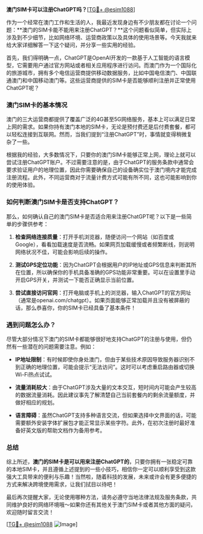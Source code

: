 **澳门SIM卡可以注册ChatGPT吗？**[[TG💪+ @esim1088](https://t.me/s/esim1088)]

作为一个经常在澳门工作和生活的人，我最近发现身边有不少朋友都在讨论一个问题：**澳门的SIM卡能不能用来注册ChatGPT？**这个问题看似简单，但实际上涉及到不少细节，比如网络环境、运营商政策以及具体的使用场景等。今天我就来给大家详细解答一下这个疑问，并分享一些实用的经验。

首先，我们得明确一点，ChatGPT是OpenAI开发的一款基于人工智能的语言模型，它需要用户通过官方网站或者相关应用程序进行访问。而澳门作为一个国际化的旅游城市，拥有多个电信运营商提供移动数据服务，比如中国电信澳门、中国联通澳门和中国移动澳门等。这些运营商提供的SIM卡是否能够顺利注册并正常使用ChatGPT呢？

### 澳门SIM卡的基本情况

澳门的三大运营商都提供了覆盖广泛的4G甚至5G网络服务，基本上可以满足日常上网的需求。如果你持有澳门本地的SIM卡，无论是预付费还是后付费套餐，都可以轻松连接到互联网。然而，当我们提到“注册ChatGPT”时，事情就变得稍微复杂了一些。

根据我的经验，大多数情况下，只要你的澳门SIM卡能够正常上网，理论上就可以尝试注册ChatGPT账户。不过需要注意的是，由于ChatGPT的服务条款中通常会要求验证用户的地理位置，因此你需要确保自己的设备确实位于澳门境内才能完成注册流程。此外，不同运营商对于流量计费方式可能有所不同，这也可能影响到你的使用体验。

### 如何判断澳门SIM卡是否支持ChatGPT？

那么，如何确认自己的澳门SIM卡是否适合用来注册ChatGPT呢？以下是一些简单的步骤供参考：

1. **检查网络连接质量**：打开手机浏览器，随便访问一个网站（如百度或Google），看看加载速度是否流畅。如果网页加载缓慢或者频繁断线，则说明网络状况不佳，可能会影响后续的操作。
   
2. **测试GPS定位功能**：因为ChatGPT会根据用户的IP地址或GPS信息来判断其所在位置，所以确保你的手机具备准确的GPS功能非常重要。可以在设置里手动开启GPS开关，并测试一下能否正确显示当前位置。

3. **尝试直接访问官网**：打开电脑或手机上的浏览器，输入ChatGPT的官方网址（通常是openai.com/chatgpt）。如果页面能够正常加载并且没有被屏蔽的话，那么恭喜你，你的SIM卡已经具备了基本条件！

### 遇到问题怎么办？

尽管大部分情况下澳门的SIM卡都能够很好地支持ChatGPT的注册与使用，但仍然有一些潜在的问题需要注意。例如：

- **IP地址限制**：有时候即使你身处澳门，但由于某些技术原因导致服务器识别不到正确的地理位置，可能会提示“无法访问”。这时可以考虑重启路由器或切换Wi-Fi热点试试。
  
- **流量消耗较大**：由于ChatGPT涉及大量的文本交互，短时间内可能会产生较高的数据流量消耗。因此建议事先了解清楚自己当前套餐内的剩余流量额度，并做好相应的规划。

- **语言障碍**：虽然ChatGPT支持多种语言交流，但如果选择中文界面的话，可能需要额外安装字体扩展包才能正常显示某些字符。此外，在初次注册时最好准备好英文版的帮助文档作为备用参考。

### 总结

综上所述，**澳门的SIM卡是可以用来注册ChatGPT的**，只要你拥有一张稳定可靠的本地SIM卡，并且遵循上述提到的一些小技巧，相信你一定可以顺利享受到这款强大工具带来的便利与乐趣！当然啦，随着科技的发展，未来或许会有更多便捷的方式来解决跨境使用需求，让我们拭目以待吧！

最后再次提醒大家，无论使用哪种方法，请务必遵守当地法律法规及服务条款，共同维护良好的网络环境哦～如果你还有其他关于澳门SIM卡或者其他方面的疑问，欢迎随时留言交流！

[[TG💪+ @esim1088](https://t.me/s/esim1088) ![Image](https://i.postimg.cc/4NQfJmqS/Snipaste-2025-05-13-00-14-12.png)]